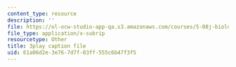 ```yaml
---
content_type: resource
description: ''
file: https://ol-ocw-studio-app-qa.s3.amazonaws.com/courses/5-08j-biological-chemistry-ii-spring-2016/61a06d2e3e767d7f03ff555c6b47f3f5_RBH2RVDrJYI.srt
file_type: application/x-subrip
resourcetype: Other
title: 3play caption file
uid: 61a06d2e-3e76-7d7f-03ff-555c6b47f3f5
---
```

